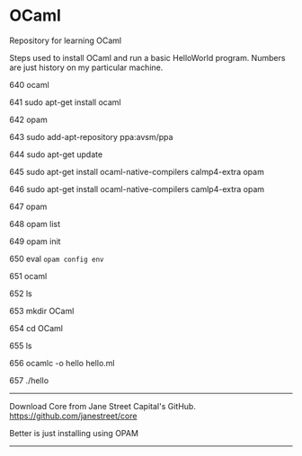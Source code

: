 # OCaml
Repository for learning OCaml

Steps used to install OCaml and run a basic HelloWorld program.  Numbers are just history on my particular machine.

  640  ocaml
  
  641  sudo apt-get install ocaml
  
  642  opam
  
  643  sudo add-apt-repository ppa:avsm/ppa
  
  644  sudo apt-get update
  
  645  sudo apt-get install ocaml-native-compilers calmp4-extra opam
  
  646  sudo apt-get install ocaml-native-compilers camlp4-extra opam
  
  647  opam
  
  648  opam list
  
  649  opam init
  
  650  eval `opam config env`
  
  651  ocaml
  
  652  ls
  
  653  mkdir OCaml
  
  654  cd OCaml
  
  655  ls
  
  656  ocamlc -o hello hello.ml
  
  657  ./hello
  
  -------------------------------------------------------------------------------------------------------------------
  
  Download Core from Jane Street Capital's GitHub.
  https://github.com/janestreet/core
  
  Better is just installing using OPAM
  
  -------------------------------------------------------------------------------------------------------------------
  

